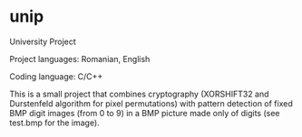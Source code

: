 # unip

University Project

Project languages: Romanian, English

Coding language: C/C++

  This is a small project that combines cryptography (XORSHIFT32 and Durstenfeld algorithm for pixel permutations) 
with pattern detection of fixed BMP digit images (from 0 to 9) in a BMP picture made only of digits (see test.bmp for the image).
